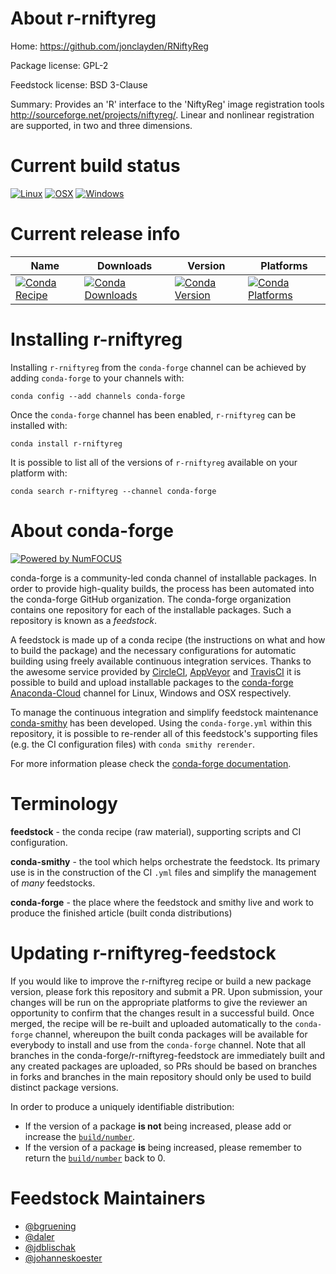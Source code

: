 <!--
# -*- mode: jinja -*-
-->

About r-rniftyreg
=================

Home: https://github.com/jonclayden/RNiftyReg

Package license: GPL-2

Feedstock license: BSD 3-Clause

Summary: Provides an 'R' interface to the 'NiftyReg' image registration tools <http://sourceforge.net/projects/niftyreg/>. Linear and nonlinear registration are supported, in two and three dimensions.



Current build status
====================

[![Linux](https://img.shields.io/circleci/project/github/conda-forge/r-rniftyreg-feedstock/master.svg?label=Linux)](https://circleci.com/gh/conda-forge/r-rniftyreg-feedstock)
[![OSX](https://img.shields.io/travis/conda-forge/r-rniftyreg-feedstock/master.svg?label=macOS)](https://travis-ci.org/conda-forge/r-rniftyreg-feedstock)
[![Windows](https://img.shields.io/appveyor/ci/conda-forge/r-rniftyreg-feedstock/master.svg?label=Windows)](https://ci.appveyor.com/project/conda-forge/r-rniftyreg-feedstock/branch/master)

Current release info
====================

| Name | Downloads | Version | Platforms |
| --- | --- | --- | --- |
| [![Conda Recipe](https://img.shields.io/badge/recipe-r--rniftyreg-green.svg)](https://anaconda.org/conda-forge/r-rniftyreg) | [![Conda Downloads](https://img.shields.io/conda/dn/conda-forge/r-rniftyreg.svg)](https://anaconda.org/conda-forge/r-rniftyreg) | [![Conda Version](https://img.shields.io/conda/vn/conda-forge/r-rniftyreg.svg)](https://anaconda.org/conda-forge/r-rniftyreg) | [![Conda Platforms](https://img.shields.io/conda/pn/conda-forge/r-rniftyreg.svg)](https://anaconda.org/conda-forge/r-rniftyreg) |

Installing r-rniftyreg
======================

Installing `r-rniftyreg` from the `conda-forge` channel can be achieved by adding `conda-forge` to your channels with:

```
conda config --add channels conda-forge
```

Once the `conda-forge` channel has been enabled, `r-rniftyreg` can be installed with:

```
conda install r-rniftyreg
```

It is possible to list all of the versions of `r-rniftyreg` available on your platform with:

```
conda search r-rniftyreg --channel conda-forge
```


About conda-forge
=================

[![Powered by NumFOCUS](https://img.shields.io/badge/powered%20by-NumFOCUS-orange.svg?style=flat&colorA=E1523D&colorB=007D8A)](http://numfocus.org)

conda-forge is a community-led conda channel of installable packages.
In order to provide high-quality builds, the process has been automated into the
conda-forge GitHub organization. The conda-forge organization contains one repository
for each of the installable packages. Such a repository is known as a *feedstock*.

A feedstock is made up of a conda recipe (the instructions on what and how to build
the package) and the necessary configurations for automatic building using freely
available continuous integration services. Thanks to the awesome service provided by
[CircleCI](https://circleci.com/), [AppVeyor](https://www.appveyor.com/)
and [TravisCI](https://travis-ci.org/) it is possible to build and upload installable
packages to the [conda-forge](https://anaconda.org/conda-forge)
[Anaconda-Cloud](https://anaconda.org/) channel for Linux, Windows and OSX respectively.

To manage the continuous integration and simplify feedstock maintenance
[conda-smithy](https://github.com/conda-forge/conda-smithy) has been developed.
Using the ``conda-forge.yml`` within this repository, it is possible to re-render all of
this feedstock's supporting files (e.g. the CI configuration files) with ``conda smithy rerender``.

For more information please check the [conda-forge documentation](https://conda-forge.org/docs/).

Terminology
===========

**feedstock** - the conda recipe (raw material), supporting scripts and CI configuration.

**conda-smithy** - the tool which helps orchestrate the feedstock.
                   Its primary use is in the construction of the CI ``.yml`` files
                   and simplify the management of *many* feedstocks.

**conda-forge** - the place where the feedstock and smithy live and work to
                  produce the finished article (built conda distributions)


Updating r-rniftyreg-feedstock
==============================

If you would like to improve the r-rniftyreg recipe or build a new
package version, please fork this repository and submit a PR. Upon submission,
your changes will be run on the appropriate platforms to give the reviewer an
opportunity to confirm that the changes result in a successful build. Once
merged, the recipe will be re-built and uploaded automatically to the
`conda-forge` channel, whereupon the built conda packages will be available for
everybody to install and use from the `conda-forge` channel.
Note that all branches in the conda-forge/r-rniftyreg-feedstock are
immediately built and any created packages are uploaded, so PRs should be based
on branches in forks and branches in the main repository should only be used to
build distinct package versions.

In order to produce a uniquely identifiable distribution:
 * If the version of a package **is not** being increased, please add or increase
   the [``build/number``](https://conda.io/docs/user-guide/tasks/build-packages/define-metadata.html#build-number-and-string).
 * If the version of a package **is** being increased, please remember to return
   the [``build/number``](https://conda.io/docs/user-guide/tasks/build-packages/define-metadata.html#build-number-and-string)
   back to 0.

Feedstock Maintainers
=====================

* [@bgruening](https://github.com/bgruening/)
* [@daler](https://github.com/daler/)
* [@jdblischak](https://github.com/jdblischak/)
* [@johanneskoester](https://github.com/johanneskoester/)

